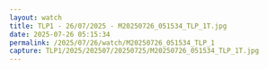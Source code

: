 ```yaml
---
layout: watch
title: TLP1 - 26/07/2025 - M20250726_051534_TLP_1T.jpg
date: 2025-07-26 05:15:34
permalink: /2025/07/26/watch/M20250726_051534_TLP_1
capture: TLP1/2025/202507/20250725/M20250726_051534_TLP_1T.jpg
---
```

